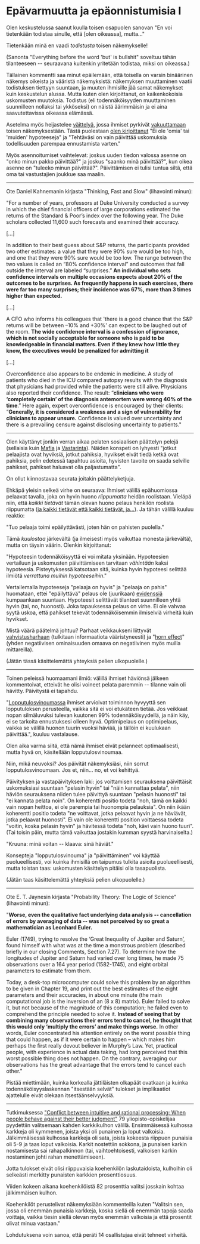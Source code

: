 # Epävarmuutta ja epäonnistumisia I

Olen keskustelussa saanut kuulla toisen osapuolen sanovan "En voi tietenkään todistaa sinulle, että [olen oikeassa], mutta..."

Tietenkään minä en vaadi *todistusta* toisen näkemykselle!

(Sanonta "Everything before the word 'but' is bullshit" soveltuu tähän tilanteeseen -- seuraavana kuitenkin yritetään todistaa, miksi on oikeassa.)

Tällainen kommentti saa minut epäilemään, että toisella on varsin binäärinen näkemys oikeista ja vääristä näkemyksistä: näkemyksen muuttaminen vaatii todistuksen tiettyyn suuntaan, ja muuten ihmisille jää samat näkemykset kuin keskustelun alussa. Mutta kuten olen kirjoittanut, on kaikenkokoisia uskomusten muutoksia. Todistus (eli todennäköisyyden muuttaminen suunnilleen nollaksi tai ykköseksi) on näistä äärimmäisin ja ei aina saavutettavissa oikeassa elämässä.

Asetelma myös heijastelee [väittelyä](/epi/miksi_uskot), jossa ihmiset pyrkivät [vakuuttamaan](/epi/vakuuttamisesta) toisen näkemyksestään. Tästä puolestaan [olen kirjoittanut](/epi/miksi_todennakoisyydet) "Ei ole 'omia' tai 'muiden' hypoteeseja" ja "Tehtäväsi on vain päivittää uskomuksia todellisuuden parempaa ennustamista varten."

Myös asennoitumiset vaihtelevat: joskus uuden tiedon valossa asenne on "onko minun pakko päivittää?" ja joskus "saanko minä päivittää?", kun oikea asenne on "tuleeko minun päivittää?". Päivittämisen ei tulisi tuntua siltä, että oma tai vastustajien joukkue saa maalin.

---

Ote Daniel Kahnemanin kirjasta "Thinking, Fast and Slow" (lihavointi minun):

"For a number of years, professors at Duke University conducted a survey
in which the chief financial officers of large corporations estimated the
returns of the Standard & Poor’s index over the following year. The Duke
scholars collected 11,600 such forecasts and examined their accuracy.

[...]

In addition to their best guess about S&P returns, the participants
provided two other estimates: a value that they were 90% sure would be
too high, and one that they were 90% sure would be too low. The range
between the two values is called an “80% confidence interval” and
outcomes that fall outside the interval are labeled “surprises.” **An individual who sets confidence intervals on multiple occasions expects about 20% of the outcomes to be surprises. As frequently happens in such exercises, there were far too many surprises; their incidence was 67%, more than 3 times higher than expected.**

[...]

A CFO who informs his colleagues that 'there is a good chance that the S&P returns will be
between –10% and +30%' can expect to be laughed out of the room. **The
wide confidence interval is a confession of ignorance, which is not socially
acceptable for someone who is paid to be knowledgeable in financial
matters. Even if they knew how little they know, the executives would be
penalized for admitting it**

[...]

Overconfidence also appears to be endemic in medicine. A study of patients who died in the ICU compared autopsy results with the diagnosis that physicians had provided while the patients were still alive. Physicians also reported their confidence. The result: “**clinicians who were ‘completely certain’ of the diagnosis antemortem were wrong 40% of the time**.” Here again, expert overconfidence is encouraged by their clients: “**Generally, it is considered a weakness and a sign of vulnerability for clinicians to appear unsure.** Confidence is valued over uncertainty and there is a prevailing censure against disclosing uncertainty to patients."

---

Olen käyttänyt jonkin verran aikaa pelaten sosiaalisen päättelyn pelejä (sellaisia kuin [Mafia](https://en.wikipedia.org/wiki/Mafia_(party_game)) ja [Vastarinta](https://en.wikipedia.org/wiki/The_Resistance_(game))). Näiden konspeti on lyhyesti "jotkut pelaajista ovat hyviksiä, jotkut pahiksia, hyvikset eivät tiedä ketkä ovat pahiksia, pelin edetessä tapahtuu asioita, hyvisten tavoite on saada selville pahikset, pahikset haluavat olla paljastumatta".

On ollut kiinnostavaa seurata joitakin päättelyketjuja.

Ehkäpä yleisin selkeä virhe on seuraava: Ihmiset välillä epähuomiossa pelaavat tavalla, joka on hyvin huono *riippumatta* heidän roolistaan. Vieläpä niin, että *kaikki tietävät* tämän olevan huono pelaus henkilön roolista riippumatta ([ja kaikki tietävät että kaikki tietävät, ja...](https://en.wikipedia.org/wiki/Common_knowledge_(logic))). Ja tähän välillä kuuluu reaktio:

"Tuo pelaaja toimi epäilyttävästi, joten hän on pahisten puolella."

Tämä *kuulostaa* järkevältä (ja ilmeisesti myös vaikuttaa monesta järkevältä), mutta on täysin väärin. Olenkin kirjoittanut:

"Hypoteesin todennäköisyyttä ei voi mitata yksinään. Hypoteesien vertailuun ja uskomusten päivittämiseen tarvitaan *vähintään* kaksi hypoteesia. Pisteytyksessä katsotaan sitä, kuinka hyvin hypoteesi selittää ilmiötä *verrattuna muihin hypoteeseihin*."

Vertailemalla hypoteeseja "pelaaja on hyvis" ja "pelaaja on pahis" huomataan, ettei "epäilyttävä" pelaus ole (juurikaan) [evidenssiä](/epi/uskomusten_muutos) kumpaankaan suuntaan. Hypoteesit selittävät tilanteet suunnilleen yhtä hyvin (tai, no, huonosti). Joka tapauksessa pelaus on virhe. Ei ole vahvaa syytä uskoa, että pahikset tekevät todennäköisemmin ilmiselviä virheitä kuin hyvikset.

Mistä väärä päätelmä johtuu? Parhaat veikkaukseni liittyvät [vahvistusharhaan](https://en.wikipedia.org/wiki/Confirmation_bias) (tulkitaan informaatiota vääristyneesti) ja "[horn effect](https://en.wikipedia.org/wiki/Horn_effect)" (yhden negatiivisen ominaisuuden omaava on negatiivinen myös muilla mittareilla).

(Jätän tässä käsittelemättä yhteyksiä pelien ulkopuolelle.)

---

Toinen peleissä huomaamani ilmiö: välillä ihmiset häviönsä jälkeen kommentoivat, etteivät he olisi voineet pelata paremmin -- tilanne vain oli hävitty. Päivitystä ei tapahdu.

"[Lopputulosvinoumassa](https://en.wikipedia.org/wiki/Outcome_bias) ihmiset arvioivat toiminnon hyvyyttä sen lopputuloksen perusteella, vaikka sitä ei voi etukäteen tietää. Jos veikkaat nopan silmäluvuksi tulevan kuutonen 99% todennäköisyydellä, ja näin käy, ei se tarkoita ennustuksesi olleen hyvä. Optimipelaus on optimipelaus, vaikka se välillä huonon tuurin vuoksi häviää, ja tällöin ei kuulukaan päivittää.", kuuluu vastalause.

Olen aika varma siitä, että nämä ihmiset eivät pelanneet optimaalisesti, mutta hyvä on, käsitellään lopputulosvinoumaa.

Niin, mikä neuvoksi? Jos päivität näkemyksiäsi, niin sorrut lopputulosvinoumaan. Jos et, niin... no, et voi kehittyä.

Päivityksen ja vastapäivityksen laki: jos voittamisen seurauksena päivittäisit uskomuksiasi suuntaan "pelasin hyvin" tai "näin kannattaa pelata", niin häviön seurauksena niiden tulee päivittyä suuntaan "pelasin huonosti" tai "ei kannata pelata noin". On koherentti positio todeta "noh, tämä on kaikki vain nopan heittoa, ei ole parempia tai huonompia pelauksia". On niin ikään koherentti positio todeta "ne voittavat, jotka pelaavat hyvin ja ne häviävät, jotka pelaavat huonosti". Ei vain ole koherentti position voittaessa todeta "voitin, koska pelasin hyvin" ja hävitessä todeta "noh, kävi vain huono tuuri". (Tai toisin päin, mutta tämä vaikuttaa jostakin kumman syystä harvinaiselta.)

"Kruuna: minä voitan -- klaava: sinä häviät."

Konsepteja "lopputulosvinouma" ja "päivittäminen" voi käyttää puolueellisesti, voi kuinka ihmisillä on taipumus tulkita asioita puolueellisesti, mutta toistan taas: uskomusten käsittelyn pitäisi olla tasapuolista.

(Jätän taas käsittelemättä yhteyksiä pelien ulkopuolelle.)

---


Ote E. T. Jaynesin kirjasta "Probability Theory: The Logic of Science" (lihavointi minun):

"**Worse, even the qualitative fact
underlying data analysis -- cancellation of errors by averaging of data -- was not perceived by so great a mathematician as Leonhard Euler.**

Euler (1749), trying to resolve the ‘Great Inequality of Jupiter and Saturn’, found himself
with what was at the time a monstrous problem (described briefly in our closing Comments,
Section 7.27). To determine how the longitudes of Jupiter and Saturn had varied over long
times, he made 75 observations over a 164 year period (1582-1745), and eight orbital
parameters to estimate from them.

Today, a desk-top microcomputer could solve this problem by an algorithm to be given
in Chapter 19, and print out the best estimates of the eight parameters and their accuracies, in about one minute (the main computational job is the inversion of an (8 x 8) matrix). Euler failed to solve it, but not because of the magnitude of this computation; he failed even to comprehend the principle needed to solve it. **Instead of seeing that by combining many observations their errors tend to cancel, he thought that this would only ‘multiply the errors’ and make things worse.** In other words, Euler concentrated his attention entirely on the worst possible thing that could happen, as if it were certain to happen – which makes him perhaps the first really devout believer in Murphy’s Law. Yet, practical people, with experience in actual data taking, had long perceived that this
worst possible thing does not happen. On the contrary, averaging our observations has
the great advantage that the errors tend to cancel each other."

Pistää miettimään, kuinka korkealla jättiläisten olkapäät ovatkaan ja kuinka todennäköisyyslaskennan "itsestään selvät" tulokset ja implikaatiot ajattelulle eivät olekaan itsestäänselvyyksiä.

---

Tutkimuksessa ["Conflict between intuitive and rational processing: When people behave against their better judgment"](https://psycnet.apa.org/record/1994-36023-001) 79 yliopisto-opiskelijaa pyydettiin valitsemaan kahden karkkikulhon välillä. Ensimmäisessä kulhossa karkkeja oli kymmenen, joista yksi oli punainen ja loput valkoisia. Jälkimmäisessä kulhossa karkkeja oli sata, joista kokeesta riippuen punaisia oli 5-9 ja taas loput valkoisia. Karkit nostettiin sokkona, ja punaisen karkin nostamisesta sai rahapalkinnon (tai, vaihtoehtoisesti, valkoisen karkin nostaminen johti rahan menettämiseen).

Jotta tulokset eivät olisi riippuvaisia koehenkilön laskutaidoista, kulhoihin oli selkeästi merkitty punaisten karkkien prosenttiosuus.

Viiden kokeen aikana koehenkilöistä 82 prosenttia valitsi josskain kohtaa jälkimmäisen kulhon.

Koehenkilöt perustelivat näkemyksiään kommenteilla kuten "Valitsin sen, jossa oli enemmän punaisia karkkeja, koska siellä oli enemmän tapoja saada voittaja, vaikka tiesin siellä olevan myös enemmän valkoisia ja että prosentit olivat minua vastaan."

Lohdutuksena voin sanoa, että peräti 14 osallistujaa eivät tehneet virheitä.
